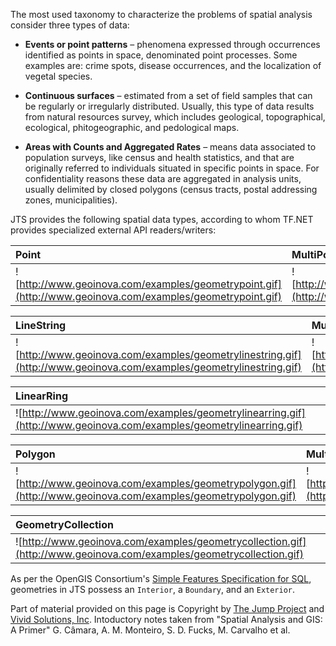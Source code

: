 The most used taxonomy to characterize the problems of spatial analysis
consider three types of data:

  * **Events or point patterns** – phenomena expressed through occurrences identified as points in space, denominated point processes. Some examples are: crime spots, disease occurrences, and the localization of vegetal species.

  * **Continuous surfaces** – estimated from a set of field samples that can be regularly or irregularly distributed. Usually, this type of data results from natural resources survey, which includes geological, topographical, ecological, phitogeographic, and pedological maps.

  * **Areas with Counts and Aggregated Rates** – means data associated to population surveys, like census and health statistics, and that are originally referred to individuals situated in specific points in space. For confidentiality reasons these data are aggregated in analysis units, usually delimited by closed polygons (census tracts, postal addressing zones, municipalities).

JTS provides the following spatial data types, according to whom TF.NET provides specialized external API readers/writers:

| **Point** | **MultiPoint** |
|:----------|:---------------|
| ![http://www.geoinova.com/examples/geometrypoint.gif](http://www.geoinova.com/examples/geometrypoint.gif) | ![http://www.geoinova.com/examples/geometrymultipoint.gif](http://www.geoinova.com/examples/geometrymultipoint.gif) |

| **LineString** | **MultiLineString** |
|:---------------|:--------------------|
| ![http://www.geoinova.com/examples/geometrylinestring.gif](http://www.geoinova.com/examples/geometrylinestring.gif) | ![http://www.geoinova.com/examples/geometrymultilinestring.gif](http://www.geoinova.com/examples/geometrymultilinestring.gif) |

| **LinearRing** |
|:---------------|
| ![http://www.geoinova.com/examples/geometrylinearring.gif](http://www.geoinova.com/examples/geometrylinearring.gif) |

| **Polygon** | **MultiPolygon** |
|:------------|:-----------------|
| ![http://www.geoinova.com/examples/geometrypolygon.gif](http://www.geoinova.com/examples/geometrypolygon.gif) | ![http://www.geoinova.com/examples/geometrymultipolygon.gif](http://www.geoinova.com/examples/geometrymultipolygon.gif) |

| **GeometryCollection** |
|:-----------------------|
| ![http://www.geoinova.com/examples/geometrycollection.gif](http://www.geoinova.com/examples/geometrycollection.gif) |

As per the OpenGIS Consortium's [Simple Features Specification for SQL](http://portal.opengeospatial.org/files/?artifact_id=829), geometries in JTS possess an `Interior`, a `Boundary`, and an `Exterior`.

Part of material provided on this page is Copyright by [The Jump Project](http://www.jump-project.org) and [Vivid Solutions, Inc](http://www.vividsolutions.com). Intoductory notes taken from "Spatial Analysis and GIS: A Primer" G. Câmara, A. M. Monteiro, S. D. Fucks, M. Carvalho et al.